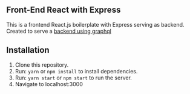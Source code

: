 ## Front-End React with Express

This is a frontend React.js boilerplate with Express serving as backend.
Created to serve a [backend using graphql](https://github.com/moseslucas/api-rails-graphql)

## Installation

1. Clone this repository.
2. Run: `yarn` or `npm install` to install dependencies.
3. Run: `yarn start` or `npm start` to run the server.
4. Navigate to localhost:3000
